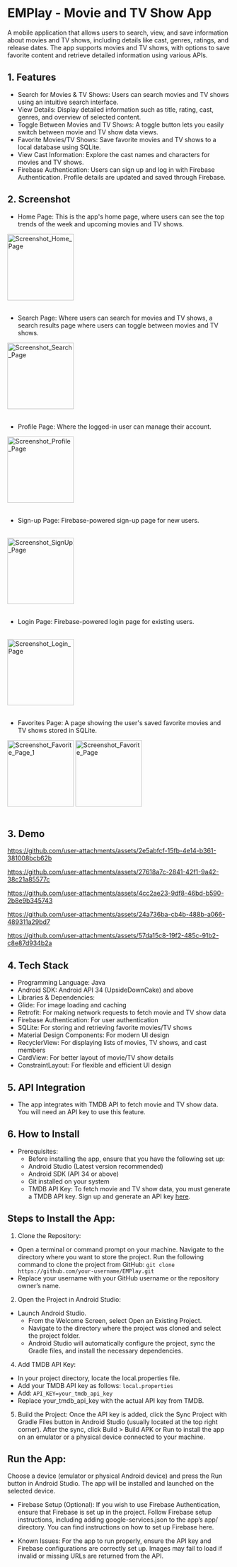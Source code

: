 # EMPlay - Movie and TV Show App
A mobile application that allows users to search, view, and save information about movies and TV shows, including details like cast, genres, ratings, and release dates. 
The app supports movies and TV shows, with options to save favorite content and retrieve detailed information using various APIs.

## 1. Features
- Search for Movies & TV Shows: Users can search movies and TV shows using an intuitive search interface.
- View Details: Display detailed information such as title, rating, cast, genres, and overview of selected content.
- Toggle Between Movies and TV Shows: A toggle button lets you easily switch between movie and TV show data views.
- Favorite Movies/TV Shows: Save favorite movies and TV shows to a local database using SQLite.
- View Cast Information: Explore the cast names and characters for movies and TV shows.
- Firebase Authentication: Users can sign up and log in with Firebase Authentication. Profile details are updated and saved through Firebase.

## 2. Screenshot
- Home Page: This is the app's home page, where users can see the top trends of the week and upcoming  movies and TV shows.
  <br>
<img src="https://github.com/user-attachments/assets/fd564b29-c3cc-48ec-8a7b-452452bc3495" alt="Screenshot_Home_Page" width="150"/>
<br><br>

- Search Page: Where users can search for movies and TV shows, a search results page where users can toggle between movies and TV shows.
  <br>
<img src="https://github.com/user-attachments/assets/e92980bd-c330-4dc3-8dfe-a99259d83fe1" alt="Screenshot_Search_Page" width="150"/>
<br><br>

- Profile Page: Where the logged-in user can manage their account.
  <br>
<img src="https://github.com/user-attachments/assets/027bc84a-6d2b-4e3e-8e01-e0afc0f7aaac" alt="Screenshot_Profile_Page" width="150"/>
<br><br>

- Sign-up Page: Firebase-powered sign-up page for new users.
 <br>
<img src="https://github.com/user-attachments/assets/9a3df08a-ff68-4dd6-98f1-7238c9f7e1cc" alt="Screenshot_SignUp_Page" width="150"/>
<br><br>

- Login Page: Firebase-powered login page for existing users.
 <br>
<img src="https://github.com/user-attachments/assets/81f2bf75-00d1-4091-ae66-e6791f200af4" alt="Screenshot_Login_Page" width="150"/>
<br><br>

- Favorites Page: A page showing the user's saved favorite movies and TV shows stored in SQLite.
  <br>
<img src="https://github.com/user-attachments/assets/71bb827a-b758-4a57-87d9-02b6de0a45c6" alt="Screenshot_Favorite_Page_1" width="150"/>
<img src="https://github.com/user-attachments/assets/e7c282dd-a9a9-4461-912e-a38d42409df2" alt="Screenshot_Favorite_Page" width="150"/>
<br><br>

## 3. Demo

https://github.com/user-attachments/assets/2e5abfcf-15fb-4e14-b361-381008bcb62b


https://github.com/user-attachments/assets/27618a7c-2841-42f1-9a42-38c21a85577c


https://github.com/user-attachments/assets/4cc2ae23-9df8-46bd-b590-2b8e9b345743


https://github.com/user-attachments/assets/24a736ba-cb4b-488b-a066-489311a29bd7




https://github.com/user-attachments/assets/57da15c8-19f2-485c-91b2-c8e87d934b2a

















## 4. Tech Stack
- Programming Language: Java
- Android SDK: Android API 34 (UpsideDownCake) and above
- Libraries & Dependencies:
- Glide: For image loading and caching
- Retrofit: For making network requests to fetch movie and TV show data
- Firebase Authentication: For user authentication
- SQLite: For storing and retrieving favorite movies/TV shows
- Material Design Components: For modern UI design
- RecyclerView: For displaying lists of movies, TV shows, and cast members
- CardView: For better layout of movie/TV show details
- ConstraintLayout: For flexible and efficient UI design

## 5. API Integration
- The app integrates with TMDB API to fetch movie and TV show data. You will need an API key to use this feature.
  
## 6. How to Install
- Prerequisites:
  - Before installing the app, ensure that you have the following set up:
  - Android Studio (Latest version recommended)
  - Android SDK (API 34 or above)
  - Git installed on your system
  - TMDB API Key: To fetch movie and TV show data, you must generate a TMDB API key. Sign up and generate an API key [here](https://www.themoviedb.org/).

## Steps to Install the App:
1. Clone the Repository:
  - Open a terminal or command prompt on your machine.
Navigate to the directory where you want to store the project.
Run the following command to clone the project from GitHub:  ```git clone https://github.com/your-username/EMPlay.git```
  - Replace your username with your GitHub username or the repository owner’s name.
  
2. Open the Project in Android Studio:
- Launch Android Studio.
  - From the Welcome Screen, select Open an Existing Project.
  - Navigate to the directory where the project was cloned and select the project folder.
  - Android Studio will automatically configure the project, sync the Gradle files, and install the necessary dependencies.
  
4. Add TMDB API Key:
  - In your project directory, locate the local.properties file.
  - Add your TMDB API key as follows:  ```local.properties```
  - Add:   ```API_KEY=your_tmdb_api_key```
  - Replace your_tmdb_api_key with the actual API key from TMDB.
  
5. Build the Project:
Once the API key is added, click the Sync Project with Gradle Files button in Android Studio (usually located at the top right corner).
After the sync, click Build > Build APK or Run to install the app on an emulator or a physical device connected to your machine.

## Run the App:

Choose a device (emulator or physical Android device) and press the Run button in Android Studio. The app will be installed and launched on the selected device.
- Firebase Setup (Optional): If you wish to use Firebase Authentication, ensure that Firebase is set up in the project. Follow Firebase setup instructions, including adding google-services.json to the app’s app/ directory. You can find instructions on how to set up Firebase here.
  
- Known Issues: For the app to run properly, ensure the API key and Firebase configurations are correctly set up. Images may fail to load if invalid or missing URLs are returned from the API.








